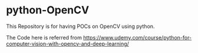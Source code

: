 # python-OpenCV
This Repository is for having POCs on OpenCV using python.

The Code here is referred from https://www.udemy.com/course/python-for-computer-vision-with-opencv-and-deep-learning/

